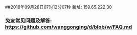 ##2018年09月28日07时12分07秒 新址: 159.65.222.30
### 兔友常见问题及解答: https://github.com/wanggonging/d/blob/w/FAQ.md
